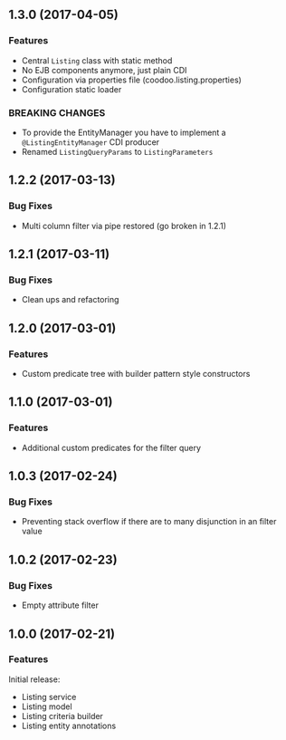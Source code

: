 

<!--
### Bug Fixes
### Features
### BREAKING CHANGES
-->






<a name="1.3.0"></a>

## 1.3.0 (2017-04-05)

### Features

 * Central `Listing` class with static method
 * No EJB components anymore, just plain CDI
 * Configuration via properties file (coodoo.listing.properties)
 * Configuration static loader


### BREAKING CHANGES

 * To provide the EntityManager you have to implement a `@ListingEntityManager` CDI producer
 * Renamed `ListingQueryParams` to `ListingParameters`


<a name="1.2.2"></a>

## 1.2.2 (2017-03-13)

### Bug Fixes

 * Multi column filter via pipe restored (go broken in 1.2.1)

<a name="1.2.1"></a>

## 1.2.1 (2017-03-11)

### Bug Fixes

 * Clean ups and refactoring


<a name="1.2.0"></a>

## 1.2.0 (2017-03-01)

### Features

 * Custom predicate tree with builder pattern style constructors

<a name="1.1.0"></a>

## 1.1.0 (2017-03-01)

### Features

 * Additional custom predicates for the filter query 

<a name="1.0.3"></a>

## 1.0.3 (2017-02-24)

### Bug Fixes

 * Preventing stack overflow if there are to many disjunction in an filter value


<a name="1.0.2"></a>

## 1.0.2 (2017-02-23)

### Bug Fixes

 * Empty attribute filter


<a name="1.0.0"></a>

## 1.0.0 (2017-02-21)

### Features

Initial release:

* Listing service
* Listing model
* Listing criteria builder
* Listing entity annotations
